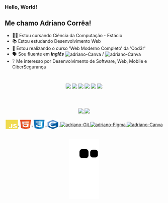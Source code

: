 
<!--
**Adriano-B-C/Adriano-B-C** is a ✨ _special_ ✨ repository because its `README.md` (this file) appears on your GitHub profile.

Here are some ideas to get you started:


-->

### Hello, World! 
## Me chamo Adriano Corrêa!
- 👨‍🎓 Estou cursando Ciência da Computação - Estácio
- 📚 Estou estudando Desenvolvimento Web
- 📖 Estou realizando o curso 'Web Moderno Completo' da 'Cod3r'
- 🗣 Sou fluente em **_Inglês_** <img align="center" alt="adriano-Canva" height="15" width="20" src="https://raw.githubusercontent.com/stevenrskelton/flag-icon/16e5f3877c0a756e1e844174309581a82608633e/svg/country-squared/us.svg"> / <img align="center" alt="adriano-Canva" height="15" width="20" src="https://raw.githubusercontent.com/stevenrskelton/flag-icon/16e5f3877c0a756e1e844174309581a82608633e/svg/country-squared/gb.svg">
- ❔ Me interesso por Desenvolvimento de Software, Web, Mobile e CiberSegurança

&nbsp;

<div align="center"> 
  <a href = "mailto:adrianodebritoc@gmail.com"><img src="https://img.shields.io/badge/Gmail-D14836?style=for-the-badge&logo=gmail&logoColor=white"></a>
  <a href="www.linkedin.com/in/adrianoc1611" target="_blank"><img src="https://img.shields.io/badge/-LinkedIn-%230077B5?style=for-the-badge&logo=linkedin&logoColor=white" target="_blank"></a>
  <a href="https://twitter.com/adrianodbcorrea" target="_blank"><img src="https://img.shields.io/badge/Twitter-1DA1F2?style=for-the-badge&logo=twitter&logoColor=white" target="_blank"></a>
  <a href="https://www.behance.net/adrianocorrea3" target="_blank"><img src="https://img.shields.io/badge/-Behance-blue?style=for-the-badge&logo=behance&logoColor=white"></a>
  <a href="https://www.figma.com/@adrianoc" target="_blank"><img src="https://img.shields.io/badge/Figma-F24E1E?style=for-the-badge&logo=figma&logoColor=white"></a>
  <a href="https://wa.me/5551995075218" target="_blank"><img src="https://img.shields.io/badge/WhatsApp-25D366?style=for-the-badge&logo=whatsapp&logoColor=white"></a>
</div>

&nbsp;

##

<div align="center">
  <a href="https://github.com/Adriano-B-C">
  <img height="180em" src="https://github-readme-stats.vercel.app/api?username=Adriano-B-C&show_icons=true&theme=github_dark&include_all_commits=true&count_private=true"/>
  <img height="180em" src="https://github-readme-stats.vercel.app/api/top-langs/?username=Adriano-B-C&layout=compact&langs_count=7&theme=github_dark"/>
</div>

<div align="center" style="display: inline_block"><br>
  <img align="center" alt="adriano-Js" height="30" width="40" src="https://raw.githubusercontent.com/devicons/devicon/master/icons/javascript/javascript-plain.svg">
  <img align="center" alt="adriano-HTML" height="30" width="40" src="https://raw.githubusercontent.com/devicons/devicon/master/icons/html5/html5-original.svg">
  <img align="center" alt="adriano-CSS" height="30" width="40" src="https://raw.githubusercontent.com/devicons/devicon/master/icons/css3/css3-original.svg">
  <img align="center" alt="adriano-C" height="30" width="40" src="https://raw.githubusercontent.com/devicons/devicon/master/icons/c/c-original.svg">
  <img align="center" alt="adriano-Git" height="30" width="40" src="https://cdn.jsdelivr.net/gh/devicons/devicon/icons/git/git-original.svg">
  <img align="center" alt="adriano-Figma" height="30" width="40" src="https://cdn.jsdelivr.net/gh/devicons/devicon/icons/figma/figma-original.svg">
  <img align="center" alt="adriano-Canva" height="30" width="40" src="https://cdn.jsdelivr.net/gh/devicons/devicon/icons/canva/canva-original.svg">
</div>
  
##

<div align="center">

  ![Snake animation](https://github.com/Adriano-B-C/Adriano-B-C/blob/output/github-contribution-grid-snake.svg)
  
 </div>
